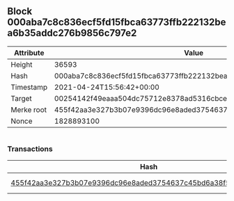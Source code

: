 ## Block 000aba7c8c836ecf5fd15fbca63773ffb222132bea6b35addc276b9856c797e2

Attribute | Value
--- | ---
Height | 36593
Hash | 000aba7c8c836ecf5fd15fbca63773ffb222132bea6b35addc276b9856c797e2
Timestamp | 2021-04-24T15:56:42+00:00
Target | 00254142f49eaaa504dc75712e8378ad5316cbcead634704b3734b6271167cc4
Merke root | 455f42aa3e327b3b07e9396dc96e8aded3754637c45bd6a38f5749a5e6381e5a
Nonce | 1828893100

```

```

### Transactions

Hash | Amount
--- | ---
[455f42aa3e327b3b07e9396dc96e8aded3754637c45bd6a38f5749a5e6381e5a](455f42aa3e327b3b07e9396dc96e8aded3754637c45bd6a38f5749a5e6381e5a.md) | 10.00000000 SKEPTI 
